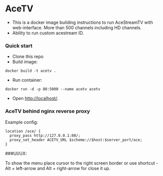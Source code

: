 # AceTV #

* This is a docker image building instructions to run AceStreamTV with web-interface. More than 500 channels including HD channels.
* Ability to run custom acestream ID.

### Quick start ###

* Clone this repo
* Build image: 
```
docker build -t acetv .
```

* Run container: 
```
docker run -d -p 80:5000 --name acetv acetv
```
* Open [http://localhost/](http://localhost/).

### AceTV behind nginx reverse proxy
Example config:
```
location /ace/ {
  proxy_pass http://127.0.0.1:80/;
  proxy_set_header ACETV_URL $scheme://$host:$server_port/ace;
}
```
###UI/UX:

To show the menu place cursor to the right screen border or use shortcut - Alt + left-arrow and Alt + right-arrow for close it up.